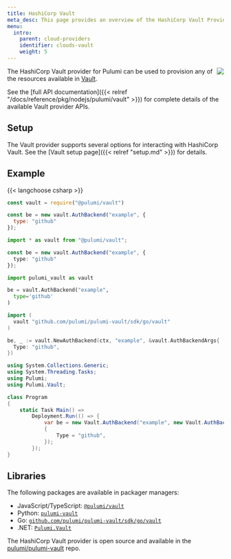 ```yaml
---
title: HashiCorp Vault
meta_desc: This page provides an overview of the HashiCorp Vault Provider for Pulumi.
menu:
  intro:
    parent: cloud-providers
    identifier: clouds-vault
    weight: 5
---
```


<img src="/logos/tech/vault.png" align="right" class="h-16 px-8 pb-4">

The HashiCorp Vault provider for Pulumi can be used to provision any of the resources available in [Vault](https://www.vaultproject.io/).

See the [full API documentation]({{< relref "/docs/reference/pkg/nodejs/pulumi/vault" >}}) for complete details of the available Vault provider APIs.

## Setup

The Vault provider supports several options for interacting with HashiCorp Vault.  See the [Vault setup page]({{< relref "setup.md" >}}) for details.

## Example

{{< langchoose csharp >}}

```javascript
const vault = require("@pulumi/vault")

const be = new vault.AuthBackend("example", {
  type: "github"
});
```

```typescript
import * as vault from "@pulumi/vault";

const be = new vault.AuthBackend("example", {
  type: "github"
});
```

```python
import pulumi_vault as vault

be = vault.AuthBackend("example",
  type='github'
)
```

```go
import (
  vault "github.com/pulumi/pulumi-vault/sdk/go/vault"
)

be, _ := vault.NewAuthBackend(ctx, "example", &vault.AuthBackendArgs{
  Type: "github",
})
```

```csharp
using System.Collections.Generic;
using System.Threading.Tasks;
using Pulumi;
using Pulumi.Vault;

class Program
{
    static Task Main() =>
        Deployment.Run(() => {
            var be = new Vault.AuthBackend("example", new Vault.AuthBackendArgs
            {
                Type = "github",
            });
        });
}
```

## Libraries

The following packages are available in packager managers:

* JavaScript/TypeScript: [`@pulumi/vault`](https://www.npmjs.com/package/@pulumi/vault)
* Python: [`pulumi-vault`](https://pypi.org/project/pulumi-vault/)
* Go: [`github.com/pulumi/pulumi-vault/sdk/go/vault`](https://github.com/pulumi/pulumi-vault)
* .NET: [`Pulumi.Vault`](https://www.nuget.org/packages/Pulumi.Vault)

The HashiCorp Vault provider is open source and available in the [pulumi/pulumi-vault](https://github.com/pulumi/pulumi-vault) repo.
